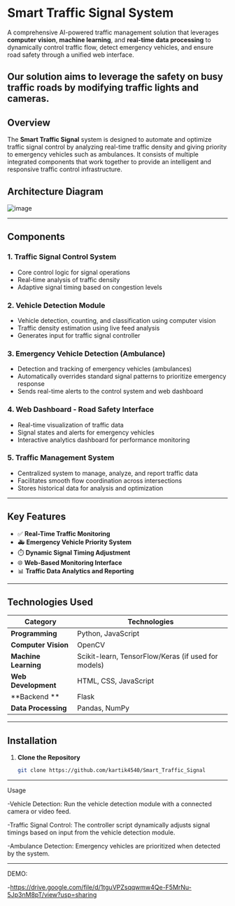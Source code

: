 # Smart Traffic Signal System

A comprehensive AI-powered traffic management solution that leverages **computer vision**, **machine learning**, and **real-time data processing** to dynamically control traffic flow, detect emergency vehicles, and ensure road safety through a unified web interface.

Our solution aims to leverage the safety on busy traffic roads by modifying traffic lights and cameras.
---

## Overview

The **Smart Traffic Signal** system is designed to automate and optimize traffic signal control by analyzing real-time traffic density and giving priority to emergency vehicles such as ambulances. It consists of multiple integrated components that work together to provide an intelligent and responsive traffic control infrastructure.

## Architecture Diagram
![image](https://github.com/user-attachments/assets/6c9a998d-f34f-4882-b459-c422e9967649)


---

## Components

### 1. **Traffic Signal Control System**
- Core control logic for signal operations
- Real-time analysis of traffic density
- Adaptive signal timing based on congestion levels

### 2. **Vehicle Detection Module**
- Vehicle detection, counting, and classification using computer vision
- Traffic density estimation using live feed analysis
- Generates input for traffic signal controller

### 3. **Emergency Vehicle Detection (Ambulance)**
- Detection and tracking of emergency vehicles (ambulances)
- Automatically overrides standard signal patterns to prioritize emergency response
- Sends real-time alerts to the control system and web dashboard

### 4. **Web Dashboard - Road Safety Interface**
- Real-time visualization of traffic data
- Signal states and alerts for emergency vehicles
- Interactive analytics dashboard for performance monitoring

### 5. **Traffic Management System**
- Centralized system to manage, analyze, and report traffic data
- Facilitates smooth flow coordination across intersections
- Stores historical data for analysis and optimization

---

## Key Features

- ✅ **Real-Time Traffic Monitoring**
- 🚑 **Emergency Vehicle Priority System**
- ⏱️ **Dynamic Signal Timing Adjustment**
- 🌐 **Web-Based Monitoring Interface**
- 📊 **Traffic Data Analytics and Reporting**

---

## Technologies Used

| Category             | Technologies                                             |
|----------------------|----------------------------------------------------------|
| **Programming**      | Python, JavaScript                                       |
| **Computer Vision**  | OpenCV                                                   |
| **Machine Learning** | Scikit-learn, TensorFlow/Keras (if used for models)      |
| **Web Development**  | HTML, CSS, JavaScript                                    |
| **Backend ** | Flask              |
| **Data Processing**  | Pandas, NumPy                                            |

---

## Installation

1. **Clone the Repository**
   ```bash
   git clone https://github.com/kartik4540/Smart_Traffic_Signal
---

 Usage

-Vehicle Detection: Run the vehicle detection module with a connected camera or video feed.

-Traffic Signal Control: The controller script dynamically adjusts signal timings based on input from the vehicle detection module.

-Ambulance Detection: Emergency vehicles are prioritized when detected by the system.

---


DEMO:

-https://drive.google.com/file/d/1tguVPZsqqwmw4Qe-F5MrNu-5Jp3nM8pT/view?usp=sharing



